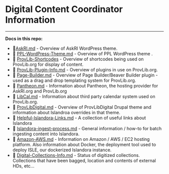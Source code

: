 # Digital Content Coordinator Information
---

**Docs in this repo:**

* :link:[AskRI.md](https://github.com/JohnProvidence/Digital-Content-Coordinator-Documentation/blob/master/AskRI.md) - Overview of AskRI WordPress theme.
* :link: [PPL-WordPress-Theme.md](https://github.com/JohnProvidence/Digital-Content-Coordinator-Documentation/blob/master/PPL-WordPress-Theme.md) - Overview of PPL WordPress theme .
* :link: [ProvLib-Shortcodes](https://github.com/JohnProvidence/Digital-Content-Coordinator-Documentation/blob/master/ProvLib-Shortcodes.md) - Overview of shortcodes being used on ProvLib.org for display of content.
* :link: [ProvLib-Plugin-Info.md](https://github.com/JohnProvidence/Digital-Content-Coordinator-Documentation/blob/master/ProvLib-Plugin-Info.md) - Overview of plugins in use on ProvLib.org.
* :link: [Page-Builder.md](https://github.com/JohnProvidence/Digital-Content-Coordinator-Documentation/blob/master/Page-Builder.md) - Overview of Page Builder/Beaver Builder plugin - used as a drag and drop templating system for ProvLib.org.
* :link: [Pantheon.md](https://github.com/JohnProvidence/Digital-Content-Coordinator-Documentation/blob/master/Pantheon.md) - Information about Pantheon, the hosting provider for AskRI.org and ProvLib.org
* :link: [LibCal.md](https://github.com/JohnProvidence/Digital-Content-Coordinator-Documentation/blob/master/LibCal.md) - Information about third party calendar system used on ProvLib.org.
* :link: [ProvLibDigital.md](https://github.com/JohnProvidence/Digital-Content-Coordinator-Documentation/blob/master/Islandora-and-ISLE.md) - Overview of ProvLibDigital Drupal theme and information about Islandroa overrides in that theme.
* :link: [Helpful-Islandora-Links.md](https://github.com/JohnProvidence/Digital-Content-Coordinator-Documentation/blob/master/Helpful-Islandora-Links.md) - A collection of useful links about Islandora
* :link: [Islandora-ingest-process.md](https://github.com/JohnProvidence/Digital-Content-Coordinator-Documentation/blob/master/Islandora-ingest-process.md) - General information / how-to for batch ingesting content into Islandora.
* :link: [Amazon-AWS.md](https://github.com/JohnProvidence/Digital-Content-Coordinator-Documentation/blob/master/Amazon-AWS.md) - Information on Amazon / AWS / EC2 hosting platform. Also information about Docker, the deployment tool used to deploy ISLE, our dockerized Islandora instance.
* :link: [Digital-Collections-Info.md](https://github.com/JohnProvidence/Digital-Content-Coordinator-Documentation/blob/master/Digital-Collections-Info.md) - Status of digitized collections. Collections that have been bagged, location and contents of external HDs, etc...
